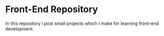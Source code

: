 # Front-End Repository
In this repository i post small projects which I make for learning front-end development. 